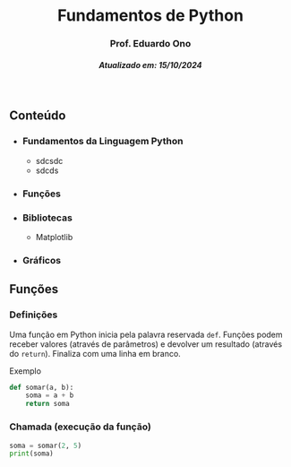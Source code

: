 <h1 align="center">Fundamentos de Python</h1>
<h3 align="center">Prof. Eduardo Ono</h3>
<h5 align="center">Atualizado em: 15/10/2024</h5>

&nbsp;

## Conteúdo

* ### Fundamentos da Linguagem Python

  * sdcsdc
  * sdcds

* ### Funções

* ### Bibliotecas

  * Matplotlib

* ### Gráficos

## Funções

### Definições

Uma função em Python inicia pela palavra reservada `def`. Funções podem receber valores (através de parâmetros) e devolver um resultado (através do `return`).
Finaliza com uma linha em branco.

Exemplo

```python
def somar(a, b):
    soma = a + b
    return soma
```

### Chamada (execução da função)

```python
soma = somar(2, 5)
print(soma)
```

&nbsp;
